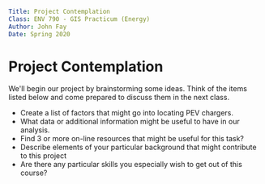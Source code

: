 ```yaml
Title: Project Contemplation
Class: ENV 790 - GIS Practicum (Energy)
Author: John Fay
Date: Spring 2020
```

# Project Contemplation

We'll begin our project by brainstorming some ideas. Think of the items listed below and come prepared to discuss them in the next class.

* Create a list of factors that might go into locating PEV chargers.
* What data or additional information might be useful to have in our analysis.
* Find 3 or more on-line resources that might be useful for this task?
* Describe elements of your particular background that might contribute to this project
* Are there any particular skills you especially wish to get out of this course? 

